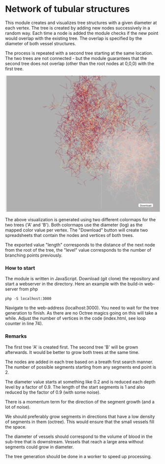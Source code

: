# Network of tubular structures

This module creates and visualizes tree structures with a given diameter at each vertex. The tree is created by adding new nodes successively in a random way. Each time a node is added the module checks if the new point would overlap with the existing tree. The overlap is specified by the diameter of both vessel structures.

The process is repeated with a second tree starting at the same location. The two trees are not connected - but the module guarantees that the second tree does not overlap (other than the root nodes at 0,0,0) with the first tree.

![Tree visualization](images/screenshot.png)

The above visualization is generated using two different colormaps for the two trees ('A' and 'B'). Both colormaps use the diameter (log) as the mapped color value per vertex. The "Download" button will create two spreadsheets that contain the nodes and vertices of both trees.

The exported value "length" corresponds to the distance of the next node from the root of the tree, the "level" value corresponds to the number of branching points previously.

### How to start

The module is written in JavaScript. Download (git clone) the repository and start a webserver in the directory. Here an example with the  build-in  web-server from php

```
php -S localhost:3000
```

Navigate to the web-address (localhost:3000). You need to wait for the tree generation to finish. As there are no Octree magics going on this will take a while. Adjust the number of vertices in the code (index.html, see loop counter in line 74).

### Remarks

The first tree 'A' is created first. The second tree 'B' will be grown afterwards. It would be better to grow both trees at the same time.

The nodes are added in each tree based on a breath first search manner. The number of possible segments starting from any segments end point is 2. 

The diameter value starts at something like 0.2 and is reduced each depth level by a factor of 0.9. The length of the start segments is 1 and also reduced by the factor of 0.9 (with some noise).

There is a momentum term for the direction of the segment growth (and a lot of noise).

We should preferably grow segments in directions that have a low density of segments in them (octree). This would ensure that the small vessels fill the space.

The diameter of vessels should correspond to the volume of blood in the sub-tree that is downstream. Vessels that reach a large area without segments could grow in diameter.

The tree generation should be done in a worker to speed up processing.

